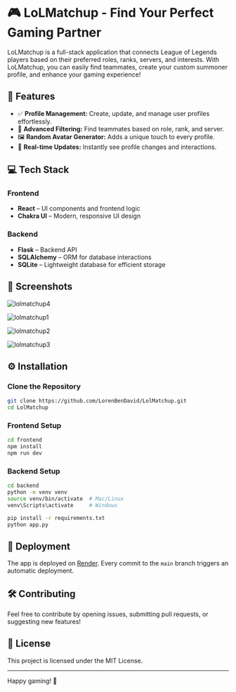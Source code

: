 
# 🎮 LoLMatchup - Find Your Perfect Gaming Partner

LoLMatchup is a full-stack application that connects League of Legends players based on their preferred roles, ranks, servers, and interests. With LoLMatchup, you can easily find teammates, create your custom summoner profile, and enhance your gaming experience!

## 🌟 Features

- ✅ **Profile Management:** Create, update, and manage user profiles effortlessly.
- 🎯 **Advanced Filtering:** Find teammates based on role, rank, and server.
- 🖼️ **Random Avatar Generator:** Adds a unique touch to every profile.
- 🚀 **Real-time Updates:** Instantly see profile changes and interactions.

## 💻 Tech Stack

### Frontend
- **React** – UI components and frontend logic
- **Chakra UI** – Modern, responsive UI design

### Backend
- **Flask** – Backend API
- **SQLAlchemy** – ORM for database interactions
- **SQLite** – Lightweight database for efficient storage

## 📸 Screenshots

![lolmatchup4](https://github.com/user-attachments/assets/957c26c0-40fd-4252-8d8c-8f2c3db071bf)

![lolmatchup1](https://github.com/user-attachments/assets/8674e3b9-eac8-4155-ae32-a13eb0636471)

![lolmatchup2](https://github.com/user-attachments/assets/747cee1f-7235-46bf-9df2-476fb672007d)

![lolmatchup3](https://github.com/user-attachments/assets/939c469a-17e1-4d16-85d4-653bb537a12d)







## ⚙️ Installation

### Clone the Repository

```bash
git clone https://github.com/LorenBenDavid/LolMatchup.git
cd LolMatchup
```

### Frontend Setup

```bash
cd frontend
npm install
npm run dev
```

### Backend Setup

```bash
cd backend
python -m venv venv
source venv/bin/activate  # Mac/Linux
venv\Scripts\activate     # Windows

pip install -r requirements.txt
python app.py
```

## 🚀 Deployment

The app is deployed on [Render](https://render.com). Every commit to the `main` branch triggers an automatic deployment.


## 🛠️ Contributing

Feel free to contribute by opening issues, submitting pull requests, or suggesting new features!

## 📜 License

This project is licensed under the MIT License.

---

Happy gaming! 🎉


